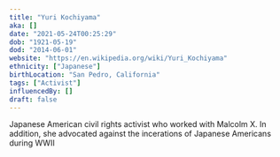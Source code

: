 ```yaml
---
title: "Yuri Kochiyama"
aka: []
date: "2021-05-24T00:25:29"
dob: "1921-05-19"
dod: "2014-06-01"
website: "https://en.wikipedia.org/wiki/Yuri_Kochiyama"
ethnicity: ["Japanese"]
birthLocation: "San Pedro, California"
tags: ["Activist"]
influencedBy: []
draft: false
---
```


Japanese American civil rights activist who worked with Malcolm X. In addition, she advocated against the incerations of Japanese Americans during WWII
